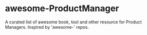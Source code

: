 awesome-ProductManager
======================

A curated list of awesome book, tool and other resource for Product Managers. Inspired by 'awesome-' repos.
